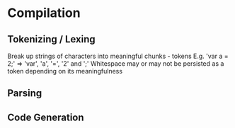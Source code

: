 # Compilation

## Tokenizing / Lexing
Break up strings of characters into meaningful chunks - tokens
E.g. 'var a = 2;' => 'var', 'a', '=', '2' and ';'
Whitespace may or may not be persisted as a token depending on its meaningfulness

## Parsing

## Code Generation